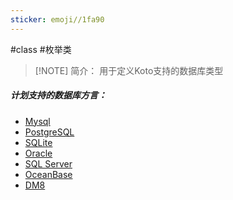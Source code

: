 ```yaml
---
sticker: emoji//1fa90
---
```

#class #枚举类

> [!NOTE] 简介：
> 用于定义Koto支持的数据库类型

##### 计划支持的数据库方言：

- [Mysql](https://www.mysql.com)
- [PostgreSQL](https://www.postgresql.org)
- [SQLite](https://www.sqlite.org)
- [Oracle](https://www.oracle.com)
- [SQL Server](https://www.microsoft.com/sql-server)
- [OceanBase](https://www.oceanbase.com)
- [DM8](https://eco.dameng.com/info/products/dm8)
